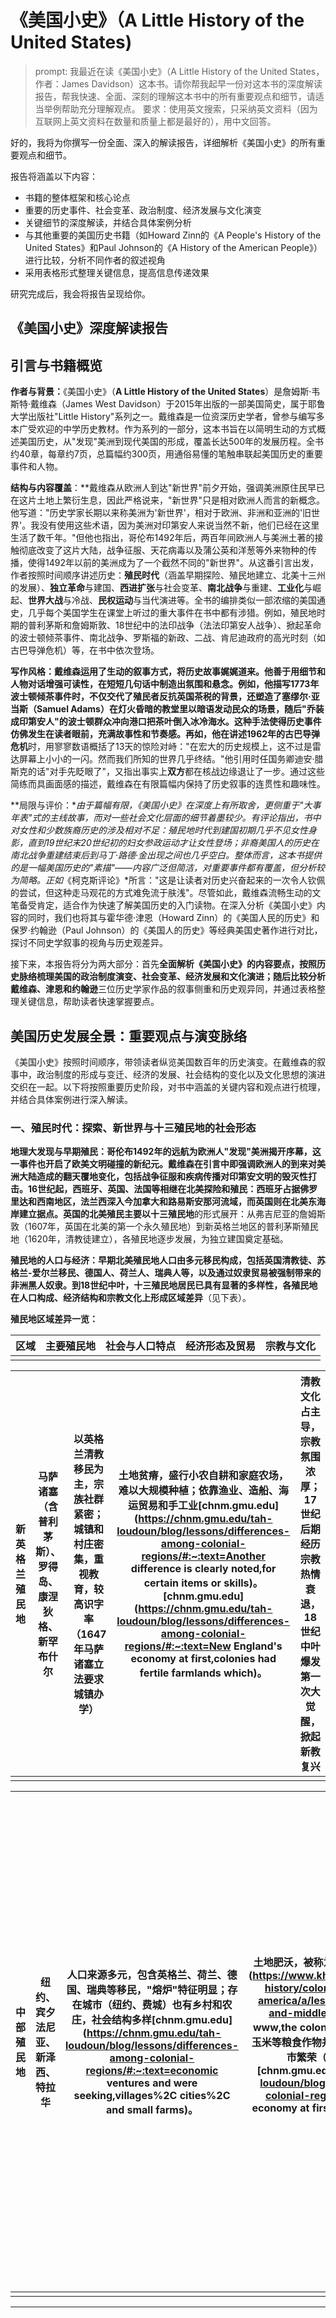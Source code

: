 # 《美国小史》（A Little History of the United States)

> prompt: 我最近在读《美国小史》（A Little History of the United States，作者：James Davidson）这本书。请你帮我起早一份对这本书的深度解读报告，帮我快速、全面、深刻的理解这本书中的所有重要观点和细节，请适当举例帮助充分理解观点。 要求：使用英文搜索，只采纳英文资料（因为互联网上英文资料在数量和质量上都是最好的），用中文回答。

好的，我将为你撰写一份全面、深入的解读报告，详细解析《美国小史》的所有重要观点和细节。

报告将涵盖以下内容：

-   书籍的整体框架和核心论点
-   重要的历史事件、社会变革、政治制度、经济发展与文化演变
-   关键细节的深度解读，并结合具体案例分析
-   与其他重要的美国历史书籍（如Howard Zinn的《A People's History of the United States》和Paul Johnson的《A History of the American People》）进行比较，分析不同作者的叙述视角
-   采用表格形式整理关键信息，提高信息传递效果

研究完成后，我会将报告呈现给你。

## 《美国小史》深度解读报告

## 引言与书籍概览

**作者与背景：**《美国小史》（**A Little History of the United States**）是詹姆斯·韦斯特·戴维森（James West Davidson）于2015年出版的一部美国简史，属于耶鲁大学出版社"Little History"系列之一。戴维森是一位资深历史学者，曾参与编写多本广受欢迎的中学历史教材。作为系列的一部分，这本书旨在以简明生动的方式概述美国历史，从"发现"美洲到现代美国的形成，覆盖长达500年的发展历程。全书约40章，每章约7页，总篇幅约300页，用通俗易懂的笔触串联起美国历史的重要事件和人物。

**结构与内容覆盖**：**戴维森从欧洲人到达"新世界"前夕开始，强调美洲原住民早已在这片土地上繁衍生息，因此严格说来，"新世界"只是相对欧洲人而言的新概念。他写道："历史学家长期以来称美洲为'新世界'，相对于欧洲、非洲和亚洲的'旧世界'。我没有使用这些术语，因为美洲对印第安人来说当然不新，他们已经在这里生活了数千年。"但他也指出，哥伦布1492年后，两百年间欧洲人与美洲土著的接触彻底改变了这片大陆，战争征服、天花病毒以及蒲公英和洋葱等外来物种的传播，使得1492年以前的美洲成为了一个截然不同的"新世界"。从这番引言出发，作者按照时间顺序讲述历史：**殖民时代**（涵盖早期探险、殖民地建立、北美十三州的发展）、**独立革命**与建国、**西进扩张**与社会变革、**南北战争**与重建、**工业化**与崛起、**世界大战**与冷战、**民权运动**与当代演进等。全书的编排类似一部浓缩的美国通史，几乎每个美国学生在课堂上听过的重大事件在书中都有涉猎。例如，殖民地时期的普利茅斯和詹姆斯敦、18世纪中的法印战争（法法印第安人战争）、掀起革命的波士顿倾茶事件、南北战争、罗斯福的新政、二战、肯尼迪政府的高光时刻（如古巴导弹危机）等，在书中依次登场。

**写作风格：**戴维森运用了生动的叙事方式，将历史故事娓娓道来。他善于用细节和人物对话增强可读性，在短短几句话中制造出氛围和悬念。例如，他描写1773年波士顿倾茶事件时，不仅交代了殖民者反抗英国茶税的背景，还塑造了塞缪尔·亚当斯（Samuel Adams）在灯火昏暗的教堂里以暗语发动民众的场景，随后"乔装成印第安人"的波士顿群众冲向港口把茶叶倒入冰冷海水。这种手法使得历史事件仿佛发生在读者眼前，充满故事性和节奏感。再如，他在讲述1962年的**古巴导弹危机**时，用寥寥数语概括了13天的惊险对峙："在宏大的历史规模上，这不过是雷达屏幕上小小的一闪。然而我们所知的世界几乎终结。"他引用时任国务卿迪安·腊斯克的话"对手先眨眼了"，又指出事实上**双方**都在核战边缘退让了一步。通过这些简练而具画面感的描述，戴维森在有限篇幅内保持了历史叙事的连贯性和趣味性。

\*\*局限与评价：\*_由于篇幅有限，《美国小史》在深度上有所取舍，更侧重于"大事年表"式的主线故事，而对一些社会文化层面的细节着墨较少。有评论指出，书中对女性和少数族裔历史的涉及相对不足：殖民地时代到建国初期几乎不见女性身影，直到19世纪末20世纪初的妇女参政运动才让女性登场；非裔美国人的历史在南北战争重建结束后到马丁·路德·金出现之间也几乎空白。整体而言，这本书提供的是一幅美国历史的"素描"——内容广泛但简洁，对重要事件都有覆盖，但分析较为简略。正如_《柯克斯评论》\*所言："这是让读者对历史兴奋起来的一次令人钦佩的尝试，但这种走马观花的方式难免流于肤浅"。尽管如此，戴维森流畅生动的文笔备受肯定，适合作为快速了解美国历史的入门读物。在深入分析《美国小史》内容的同时，我们也将其与霍华德·津恩（Howard Zinn）的《美国人民的历史》和保罗·约翰逊（Paul Johnson）的《美国人的历史》等经典美国史著作进行对比，探讨不同史学叙事的视角与历史观差异。

接下来，本报告将分为两大部分：首先**全面解析《美国小史》**的内容要点，按照历史脉络梳理美国的政治制度演变、社会变革、经济发展和文化演进；随后**比较分析戴维森、津恩和约翰逊**三位历史学家作品的叙事侧重和历史观异同，并通过表格整理关键信息，帮助读者快速掌握要点。

## 美国历史发展全景：重要观点与演变脉络

《美国小史》按照时间顺序，带领读者纵览美国数百年的历史演变。在戴维森的叙事中，政治制度的形成与变迁、经济的发展、社会结构的变化以及文化思想的演进交织在一起。以下将按照重要历史阶段，对书中涵盖的关键内容和观点进行梳理，并结合具体案例进行深入解读。

### 一、殖民时代：探索、新世界与十三殖民地的社会形态

**地理大发现与早期殖民：**哥伦布1492年的远航为欧洲人"发现"美洲揭开序幕，这一事件也开启了欧美文明碰撞的新纪元。戴维森在引言中即强调欧洲人的到来对美洲大陆造成的翻天覆地变化，包括战争征服和疾病传播对印第安文明的毁灭性打击。16世纪起，西班牙、英国、法国等相继在北美探险和殖民：西班牙占据佛罗里达和西南地区，法兰西深入今加拿大和路易斯安那河流域，而英国则在北美东海岸建立据点。英国的北美殖民主要以**十三殖民地**的形式展开：从弗吉尼亚的詹姆斯敦（1607年，英国在北美的第一个永久殖民地）到新英格兰地区的普利茅斯殖民地（1620年，清教徒建立），各殖民地逐步发展，为独立建国奠定基础。

**殖民地的人口与经济：**早期北美殖民地人口由多元移民构成，包括英国清教徒、苏格兰-爱尔兰移民、德国人、荷兰人、瑞典人等，以及通过奴隶贸易被强制带来的非洲黑人奴隶。到18世纪中叶，十三殖民地居民已具有显著的多样性，各殖民地在人口构成、经济结构和宗教文化上形成**区域差异**（见下表）。

**殖民地区域差异一览：**

| 区域 | 主要殖民地 | 社会与人口特点 | 经济形态及贸易 | 宗教与文化 |
| ---- | ---------- | -------------- | -------------- | ---------- |
|      |            |                |                |            |

| 新英格兰殖民地 | 马萨诸塞（含普利茅斯）、罗得岛、康涅狄格、新罕布什尔 | 以英格兰清教移民为主，宗族社群紧密；城镇和村庄密集，重视教育，较高识字率（1647年马萨诸塞立法要求城镇办学） | 土地贫瘠，盛行小农自耕和家庭农场，难以大规模种植；依靠渔业、造船、海运贸易和手工业[chnm.gmu.edu](https://chnm.gmu.edu/tah-loudoun/blog/lessons/differences-among-colonial-regions/#:~:text=Another difference is clearly noted,for certain items or skills)。[chnm.gmu.edu](https://chnm.gmu.edu/tah-loudoun/blog/lessons/differences-among-colonial-regions/#:~:text=New England's economy at first,colonies had fertile farmlands which)。 | 清教文化占主导，宗教氛围浓厚；17世纪后期经历宗教热情衰退，18世纪中叶爆发**第一次大觉醒**，掀起新教复兴 |
| -------------- | ---------------------------------------------------- | ------------------------------------------------------------ | ------------------------------------------------------------ | ------------------------------------------------------------ |
|                |                                                      |                                                              |                                                              |                                                              |

| 中部殖民地 | 纽约、宾夕法尼亚、新泽西、特拉华 | 人口来源多元，包含英格兰、荷兰、德国、瑞典等移民，"熔炉"特征明显；存在城市（纽约、费城）也有乡村和农庄，社会结构多样[chnm.gmu.edu](https://chnm.gmu.edu/tah-loudoun/blog/lessons/differences-among-colonial-regions/#:~:text=economic ventures and were seeking,villages%2C cities%2C and small farms)。 | 土地肥沃，被称为"北美粮仓"[khanacademy.org](https://www.khanacademy.org/humanities/us-history/colonial-america/colonial-north-america/a/lesson-summary-new-england-and-middle-colonies#:~:text=Academy www,the colonies%3A The New)。；盛产小麦、玉米等粮食作物并饲养牲畜，同时商贸活跃，港口城市繁荣（纽约、费城成为贸易中心）[chnm.gmu.edu](https://chnm.gmu.edu/tah-loudoun/blog/lessons/differences-among-colonial-regions/#:~:text=New England's economy at first,colonies had fertile farmlands which)。 | 信仰自由度较高，不同教派并存（如宾州贵格会、纽约的多宗派）；文化包容多元，印刷业和出版兴起（本杰明·富兰克林在费城创办《宾州公报》） |
| ---------- | -------------------------------- | ------------------------------------------------------------ | ------------------------------------------------------------ | ------------------------------------------------------------ |
|            |                                  |                                                              |                                                              |                                                              |

| 南部殖民地 | 弗吉尼亚、马里兰、卡罗莱纳（南北）、乔治亚 | 社会阶层分化明显：大庄园奴隶主、小农和大量黑人奴隶；城镇稀少，人口分散在乡村种植园，教育和基础设施不足[chnm.gmu.edu](https://chnm.gmu.edu/tah-loudoun/blog/lessons/differences-among-colonial-regions/#:~:text=Another difference is clearly noted,for certain items or skills)。[chnm.gmu.edu](https://chnm.gmu.edu/tah-loudoun/blog/lessons/differences-among-colonial-regions/#:~:text=colonies were able to provide,of pride or shared experience%2Fidentity)。 | 农业种植园经济，占有广袤肥沃土地，种植烟草、水稻、靛蓝，18世纪末兴起棉花；依赖黑奴劳动，大农场几近自给自足，余产品出口欧洲[chnm.gmu.edu](https://chnm.gmu.edu/tah-loudoun/blog/lessons/differences-among-colonial-regions/#:~:text=colonies were able to provide,of pride or shared experience%2Fidentity)。 | 英国国教（圣公会）为主，但宗教凝聚力弱；社区以庄园为中心而非教会；文化上受英伦上流影响，注重绅士文化和荣誉，但整体文化教育发展滞后 |
| ---------- | ------------------------------------------ | ------------------------------------------------------------ | ------------------------------------------------------------ | ------------------------------------------------------------ |
|            |                                            |                                                              |                                                              |                                                              |

_表：北美十三殖民地区域差异概览_。新英格兰以宗教移民为主，重社区和教育；中部多元开放，农业和商业并重；南部重财富农业和奴隶制，社会分层显著。

从上表可以看出，不同殖民区域的发展路径各异：新英格兰形成了以**宗教公社**和**海洋贸易**为特色的社会；中部殖民地体现出**多元文化**与商农业并举的繁荣；南部则是**种植园奴隶制**主导的经济，并造就了截然不同的社会等级结构。这些区域差异对日后美国的政治走向和社会冲突埋下伏笔——特别是南北之间围绕奴隶制和经济模式的分歧，最终将演变为内战的导火索之一。

**殖民地的政治与自治传统：**虽然十三殖民地名义上受英国统治，但由于地理距离遥远和通讯落后，殖民地逐渐发展出一定程度的自治传统。例如，新英格兰早期实行公社式的市政会议（Town Meeting），弗吉尼亚则成立了**议会式**的弗吉尼亚众议院（1619年），殖民者在地方事务上拥有发言权。18世纪中期，各殖民地都已设立民选立法机构并习惯于自我管理税收、民兵和地方法律。这种自治经验培养了殖民者的政治参与意识和对权利的诉求。此外，殖民地居民共享着**英国法律和政治传统**：使用英语、阅读共同的英国文学、奉行英国普通法，认同公民享有生命、自由、财产等天赋人权（洛克思想）。随着时间推移，殖民地之间的隔阂也在减少——道路开通、邮政系统建立（本杰明·富兰克林曾任北美邮政局长）、殖民地报刊在各地传播，这些都促进了北美殖民地逐渐形成**共同体意识**。1754年，七个殖民地曾在阿尔巴尼代表大会上讨论殖民地联盟方案（富兰克林提出"合则存，分则亡"漫画

），虽未获英政府批准，但表明了北美地方自主的倾向。

**宗教与文化演变：**殖民地时期的文化以欧洲传统为基础，又逐步孕育出美洲特色。17世纪的新英格兰清教伦理塑造了刻苦勤勉、注重教育的文化氛围，被视为"山巅之城"的道德使命感鼓舞着移民社会。然而，到了18世纪前期，宗教热情有所衰退，理性主义的**启蒙思想**传播开来

。对此反弹的是1730-1740年代席卷北美的**第一次大觉醒**（The First Great Awakening）。这一宗教复兴运动由乔纳森·爱德华兹、乔治·怀特菲尔德等新教传道人引领，他们在北美各地巡回布道，呼唤人们皈依和重生，唤起了大众宗教热情。成千上万的殖民地民众集会聆听布道，许多人深受触动而归信。大觉醒的影响深远：一方面，它打破了殖民地中**正统教会**对宗教生活的垄断地位，新教各派如浸信会、循道宗等蓬勃发展，推动了宗教多元和更广泛的宗教参与；另一方面，它强调个人与上帝直接沟通、人人平等地寻求救赎的观念，某种程度上**民主化**了殖民地社会的宗教生活。这种宗教上的个人主义和平等意识，也为后来殖民者质疑世俗权威（包括英国王权）提供了思想土壤。许多历史学家认为，大觉醒在文化上促进了北美殖民地的认同感，为独立革命时期争取政治权利的思潮做了一定铺垫。

总的来说，殖民时代为美国奠定了**多元移民社会**和**地方自治传统**的基础。戴维森在《美国小史》中，通过讲述清教徒登陆、威廉·宾恩创建宾夕法尼亚的故事，以及奴隶贩运和印第安人冲突等案例，让读者了解这段时期社会结构的形成和矛盾的累积。在作者笔下，我们看到一方面北美殖民地在地理上、文化上日益趋同，孕育自由与自治；另一方面，不同人群和区域的差异也在扩大（如奴隶制的南方与自由劳工的北方），暗流涌动。正是在这样的背景下，十三殖民地在18世纪下半叶面对宗主国英国的新政策时，逐渐走向联合抗争。

### 二、独立革命与建国：从殖民反抗到立宪体制的确立

**英殖民统治的危机：**七年战争（北美部分称法印战争，1754-1763年）后，英国为了弥补战争债务并加强对殖民地的掌控，推行了一系列新政策，如《印花税法》（1765年）和《茶税法》（1773年）等，向殖民地直接征税，引发殖民者强烈不满。殖民地认为自身没有议会代表，"无代表不纳税"的口号不胫而走。这场英殖民政府与北美殖民地居民之间的矛盾，逐步演变为抵制与镇压的恶性循环。《美国小史》中生动再现了波士顿民众抗税的故事：1773年，当英国东印度公司的运茶船抵达波士顿港，激进的爱国者组织"自由之子"早已策划行动。塞缪尔·亚当斯在波士顿老南教堂点燃众人情绪，话音刚落，一群波士顿人伪装成莫霍克族印第安人冲向港口，将大批茶叶倾倒海中（即**波士顿倾茶事件**）。戴维森通过这个标志性事件揭示了殖民者反抗的决心，也指出这一事件背后的深层忧虑：殖民者担心一旦接受小小的茶税，日后将无法阻挡英国议会课征更繁重的赋税。波士顿倾茶激怒英国议会，随之而来的**强制法案**（1774年，关闭港口等惩罚措施）进一步加深了对立。

**独立战争与建国：**1775年，列克星敦和康科德的枪声打响北美独立战争的序幕。戴维森概述了大陆军在乔治·华盛顿领导下经历的艰难征程，以及法国援助下约克镇胜利的关键转折。1776年7月4日，《独立宣言》发表，托马斯·杰斐逊起草的这份文献阐明了天赋人权和平等理念，宣布殖民地成为独立的合众国。在描述建国历程时，《美国小史》强调了几项**奠基性的制度与妥协**：

-   **邦联条款和宪法制定：**独立后最初的**《邦联条例》**（Articles of Confederation, 1781年生效）由于中央政府软弱无权，难以应对战争债务、贸易冲突和内部叛乱（如1786年的谢司起义）。因此，各州代表于1787年召开制宪会议，制定了新的**联邦宪法**。戴维森会提到制宪会议上联邦党人与反联邦党人的辩论，以及妥协产物：两院制（参议院各州平等、众议院按人口）、三权分立、联邦与州权力划分等。尤其重要的是，南北就**奴隶人口计入代表名额**达成"三五妥协"（每5名奴隶算作3人用于人口计数）和关于奴隶贸易20年后再议等，这些都为新国家埋下隐患。**1789年宪法**正式生效，华盛顿当选首任总统，新生美国确立了共和立宪体制和代议民主机制。
    
-   **权利法案：**为缓和各方对中央权力的疑虑，宪法于1791年增补**前十条修正案**即《权利法案》，保障言论、宗教、陪审团审判等基本自由权利。这体现了革命理念在法律上的落实，也成为美国政治文化的重要基石。
    

**早期共和国的发展：**戴维森的叙事继续跟踪华盛顿、亚当斯、杰斐逊、麦迪逊等**开国元勋**执政时期的要点。例如：

-   **党派的兴起：**尽管华盛顿告诫要避免党争，但在财政部长亚历山大·汉密尔顿和国务卿托马斯·杰斐逊的政策分歧下，美国很快形成了联邦党（倾向强中央、商业精英利益）和民主共和党（主张分权、农民利益）两大派别。这是美国**两党制**的起源，也反映出不同地区经济基础（商贸新英格兰 vs. 农业南方）导致的政治立场分野。
    
-   **领土扩张与印第安政策：**1803年**路易斯安那购地**将国土扩展至密西西比河以西广阔区域，杰斐逊派遣刘易斯和克拉克远征队考察西北。同时，联邦政府对原住民逐步采取强硬的迁移政策，在19世纪多个条约和战争中迫使印第安部族让出土地。戴维森或许会提到诸如切罗基人的悲惨"血泪之路"（1830年代印第安迁移）等事件，以说明美国扩张伴随着对土著的深重影响。
    
-   \*\*1812年战争：\*\*再次与英国交战虽无明显胜负，却激发了美国民族主义，塑造了如白宫、星条旗、安德鲁·杰克逊将军等民族记忆。战后进入"善感的年代"，党争一时淡化，但很快新的矛盾出现。
    

\*\*社会与思想的变革：\*\*19世纪前半叶，美国社会经历了一系列动态变化，这在《美国小史》中也有所反映：

-   \*\*市场革命：\*\*交通基础设施（运河、公路、铁路）的改善和工业的起步，促成"市场革命"。北方新兴工厂（如纺织业）和商业城市兴起，西部农业加强与市场联结，经济模式正由自给自足转向商品化生产。这预示着美国从独立时的农业共和国向工业化国家迈进。
    
-   \*\*民主化进程：**随着西部平民的政治力量上升，选举权扩大到几乎所有白人男性（财产资格逐渐取消），安德鲁·杰克逊的1828年当选象征着**"平民政治"\*\*时代来临。戴维森可能会讲述杰克逊如何代表拓 frontier 平民利益，与精英对抗（如废除第二银行），开启美国政治中的大众民主浪潮。但也会指出此时民主的局限——女性、非白人仍被排除在参政权之外。
    
-   **改革运动：**19世纪上半叶出现了各种**社会改革**浪潮，如废奴主义（反对奴隶制的运动兴起，1830年代威廉·劳埃德·加里森等出版《解放者》，呼吁立即废奴）、妇女权利（1848年塞尼卡瀑布大会发表《妇女权利宣言》，拉开女性争取平等权利的序幕）、禁酒运动、教育改革（霍勒斯·曼推动普及公立教育）以及第二次大觉醒（1800-1840s新一轮宗教复兴，促进了诸多社会改革观念）。这些运动体现出美国社会内部要求完善民主和道德提升的努力，也与当时的新教复兴和启蒙理想相结合。
    

以上这些都为下一个阶段——北部自由劳工与南部蓄奴种植园之间的**尖锐对立**埋下伏笔。戴维森在讲述独立至内战前的时期（亦称"建国后的**建国时代**"和"**繁荣与危机并存的前南北战争时代**"）时，既描绘了美国在制度和版图上的巨大拓展，也提示读者：宪法所未能最终解决的奴隶制问题，随着领土扩张正变得越来越无法回避。

### 三、内部分歧加剧与南北战争：联邦的断裂与重生

\*\*扩张与奴隶制矛盾：\*\*19世纪中叶，随着美国领土扩展到太平洋沿岸（例如1845年兼并德克萨斯、1848年美墨战争获取西南大片土地、1846年获得俄勒冈），新的州该以自由州还是蓄奴州身份加入联邦，成为举国关注的争议焦点。国会多次试图通过妥协维系北南平衡，如1820年密苏里妥协（确定36°30′以北禁止奴隶制）和1850年妥协（加利福尼亚自由州入联、严格的逃奴法等配套），但收效有限。堪萨斯-内布拉斯加法案（1854年）引入的"居民主权"原则导致流血冲突（"流血的堪萨斯"），最高法院在"斯科特诉桑福德案"（1857年）裁定非裔无公民权并认为国会无权禁奴，更令北方舆论愤慨。**废奴运动**在北方从少数激进派的呼声，逐渐成为道义和政治议题。哈里特·比彻·斯托的小说《汤姆叔叔的小屋》（1852年）影响广泛，让许多北方人第一次直观感受到奴隶制的残酷。

\*\*南北战争的爆发：\*\*最终，1860年林肯当选总统成为导火索。林肯所属的新兴共和党反对奴隶制向西部扩张，这让南部各州感到自身生存方式受威胁——南方领袖认为在联邦政治中已丧失话语权，于是在1860-61年间，11个蓄奴州宣布脱离合众国，成立"美利坚邦联"。1861年4月，南部邦联军队进攻萨姆特堡，南北战争正式打响。在《美国小史》中，戴维森会带领读者走过这场美国史上最血腥的冲突，可能重点提及：

-   \*\*战争概况：\*\*早期南方在军事将领才能和防御战略上占优（如李将军在弗吉尼亚战场的胜利），北方则凭借工业和人口优势渐占上风。转折点包括1863年的葛底斯堡战役（北方取得决定性胜利）和西部的维克斯堡战役（北方控制密西西比河）。1865年4月李将军向格兰特将军投降，战争结束。战火导致逾60万军人丧生，南方经济社会遭受重创。
    
-   **解放黑奴：**战争进程中，林肯于1863年元旦颁布《解放奴隶宣言》，宣布叛乱州的奴隶获得自由。这一举措使战争目标从单纯维护联邦，转变为道义上的反奴斗争，也防止了英国等列强支持南方邦联。1865年通过的**第十三修正案**彻底在法律上废除了美国的奴隶制度。
    
-   **内战的深层原因：**戴维森大概会指出，**奴隶制**问题是南北战争不可回避的核心因素。不仅是道德上的对立，更涉及**经济利益**和**政治权力**的争夺。正如PBS历史节目所总结的："战争的中心问题实际上是奴隶制的经济利益及对这一体系的政治控制"
    
    。南方要求**州权**以维护和扩张奴隶制，北方尤其是共和党坚持联邦原则反对奴隶制进入新领土。林肯的当选表明南方在联邦层面失去影响力，因而选择了分裂。可以说，南北战争是联邦为捍卫自身统一和根本价值（自由平等理念）而经历的一场涅槃，也是工业资本主义北方对农业奴隶制南方的制度性胜利。

**重建时代：**战争结束后，美国迎来了艰难的**重建**（Reconstruction）时期（1865-1877年）。《美国小史》对此阶段的叙述可能较简略，但需要理解其要点：

-   **政治重建：**林肯遇刺后继任的安德鲁·约翰逊总统对南方采取宽松政策，引发共和党激进派不满。国会接管重建，派联邦军队进驻南方，监督解放奴隶的权利保障和南方各州的新政府组建。1865-1870年先后通过**第十三、十四、十五修正案**，从宪法上废奴并赋予非裔公民权和男性选举权。但在实践中，重建也伴随着南方白人的抵制和暴力反弹，如三K党（KKK）的恐怖活动。
    
-   **社会变革：**数百万解放的黑人获得法律自由，但经济上普遍陷入**佃农制**(sharecropping)的桎梏，与过去奴役相去不远。尽管短暂出现了非裔参政（有黑人当选州议员、联邦议员）和公共教育兴起等进步，但南方白人很快通过种种手段（如**黑法典**Black Codes限制黑人权利）来恢复对黑人劳动和人身的控制。
    
-   **重建的终结：**1877年，"**妥协**"导致联邦军撤出南方，重建宣告结束。南方很快进入**"吉姆·克劳"时代**（Jim Crow Era），各州立法实施种族隔离和剥夺黑人选举权。从19世纪末到20世纪中期，南部实行**种族隔离法**，在公共设施、教育、选举等方面对非裔美国人系统性歧视。1896年联邦最高法院在**普莱西诉弗格森案**判决中竟裁定"种族隔离但平等"合法，为种族隔离制度背书。这表明，内战虽废除了奴隶制，但美国要真正实现种族平等，还有漫长斗争在后。
    

戴维森笔下的南北战争与重建，既是对国家统一和民主原则的一次严峻考验，也是社会结构巨变的转折点。战争的胜利使美国保全了联邦，并为工业经济的腾飞扫清道路；但战后重建的半途而废又为种族问题留下深深的伤痕。**林肯**在葛底斯堡演说中曾展望"民有、民治、民享的政府永世长存"，这一理想在此后的美国历程中不断遭遇挑战，并促发新的变革浪潮。

### 四、工业化时代与崛起：经济腾飞、移民潮与社会问题

**工业革命与经济腾飞：**南北战争结束后，美国进入**"镀金时代"**（Gilded Age，大约1870s-1890s）。这一时期，美国从一个农业国迅速转变为世界工业强国。大量技术创新和企业扩张涌现：铁路网横贯大陆（1869年第一条跨洲铁路竣工），钢铁、石油、电力等产业兴起（如卡内基的钢铁帝国、洛克菲勒的标准石油公司）。在1876-1900年间，美国工业产值以惊人速度增长，到19世纪末已超过英国，成为全球领先的工业制造国。**布里塔尼卡百科**指出，美国在19世纪末**钢铁**和**铁制品**的产量已居世界首位，贡献了全球超过四分之一的生铁供给。工业化带来经济繁荣，也造就了一批空前富有的资本家（马克·吐温称之为"镀金时代"的**强盗大亨**，如范德比尔特、摩根等）。

\*\*铁路和西部开发：\*\*政府通过大量赠地补贴铁路建设，铁路成为国家经济动脉，将东部工业城市与西部资源产地连接。西进运动在战后达到高潮，大批定居者迁往西部草原从事农牧业，淘金潮和牛仔文化兴盛，同时美国最终以武力征服了西部最后的印第安部族（如1876年小大角战役、1890年伤膝溪屠杀），在1890年美国人口普查正式宣告"边疆消失"。戴维森可能会提到贯穿19世纪的"**天定命运**"观念——很多美国人相信扩张是上天赋予的使命，这既为领土扩张提供了意识形态正当性，也在史书上留下荣耀与悲剧交织的篇章。

**移民潮与城市化：**工业化需要大量劳动力，19世纪后期迎来了美国历史上的**移民高峰**。来自欧洲南部、东部的新移民（意大利人、犹太人、波兰人等）蜂拥而至，还有不少华人劳工来到西部修筑铁路。1870-1900年间，美国人口从3800万增至7600万，其中很大一部分是新移民。新移民多聚居于城市工业区和居住区，使城市人口剧增。到1900年，芝加哥、纽约等大城市的居民中，近半数为外国出生或子女。城市化也带来**社会问题**：贫民窟、劳资冲突、环境恶化、公共卫生和基础设施压力等。这一时期也滋生了**排外情绪**，如1882年的《排华法案》禁止华工移民，就是种族主义产物。

\*\*劳工运动与社会矛盾：\*\*镀金时代极度的财富不平等和工人困境引发了日益高涨的劳工运动和改革呼声。工厂工人长时间低工资劳动，工作环境危险；童工普遍，工伤事故频发。为改善处境，工人组织了工会，如1869年成立的劳工骑士团、1886年的美国产业工会联合会（AFL）。**罢工运动**此起彼伏：1877年全国铁路大罢工、1886年芝加哥干草市场骚乱、1894年普尔曼罢工等等。这些事件往往遭遇企业主和政府的武力镇压，显示了资本与劳工间尖锐冲突。戴维森的简史可能会简要提及其中具有代表性的事件，以说明工业化不仅带来繁荣，也带来了严重的社会问题亟待解决。

**镀金时代的政治与改革萌芽：**镀金时代的联邦政治一度因腐败和裙带风盛行而声名不佳（如"信用 mobilier"丑闻等）。然而，到了19世纪末，针对大型垄断和不公的**改革思潮**开始出现。1880-90年代，农民为对抗铁路和粮食买办压榨而组织**人民党**（Populist Party），要求银本位和对大企业的管制。联邦政府也开始迈出监管经济的步伐：1887年通过《州际商业法》监管铁路；1890年通过**谢尔曼反托拉斯法**，试图防止垄断。但在19世纪末，这些法律执行力度有限。**进步主义时代**（Progressive Era）在20世纪初到来前，改革的力量已经在积聚。

### 五、进步时代与世界大战：改革、动荡与美国崛起

\*\*进步主义改革：\*\*约1890-1920年被称为"**进步主义时代**"，这一时期社会各界推动多项改革以解决镀金时代遗留的问题。《美国小史》大概会介绍几位进步时代的重要人物和举措：

-   **托拉斯和垄断的遏制：**西奥多·罗斯福（总统1901-1909年）以"托拉斯克星"自居，运用反托拉斯法拆分北方证券铁路托拉斯等大企业，打击垄断以维护竞争。【注：罗斯福政府通过反垄断诉讼拆分了标准石油等。】后来的威廉·塔夫脱和伍德罗·威尔逊政府也延续了这一反托拉斯趋势。1914年又设立**联邦贸易委员会**，加强对不公平商业行为的监管。
    
-   **社会立法：**进步主义者推动**劳工权益**和**社会正义**立法。例如限制童工、强制教育、改善工厂安全（纽约三角工厂大火后促成工厂安全法规）、建立**食品药品监管**（1906年《纯净食品和药物法案》）。同时，城市改革家打击地方政治机器腐败，倡导市政公用事业公有化等。
    
-   \*\*宪法修正：\*\*这一时期通过的几项重要修正案体现改革成果：第16条修正案（1913年，联邦所得税，为社会财政改革铺路）、第17条（1913年，直接选举联邦参议员，加强民主）、第18条（1919年，禁酒令，回应禁酒运动道德诉求）、第19条（1920年，妇女投票权，标志女性参政权的胜利）。戴维森书中可能会特别强调第19条修正案，通过这场长达数十年的妇女参政运动，让美国女性获得了选举权，这是社会平等进程的重要里程碑。
    

**美西战争与国际地位转变：**1898年，美国与西班牙爆发战争，夺取了菲律宾、关岛和波多黎各，并使古巴脱离西班牙控制。这场短暂的**美西战争**标志着美国首次成为海外殖民帝国，也昭示其崛起为世界强国。戴维森或将提及"向外转折"的背景，如弗雷德里克·特纳在1893年宣称美国"边疆的消失"后，需要向海外寻求新的扩张空间，海权论鼓吹美国扩充海军等等。美西战争后的门罗主义扩展（"罗斯福推论"）、在拉美的干预（巴拿马运河的修建、拉美"后院"政策）和在东亚的门户开放政策，都预示着20世纪的美国不再孤立于西半球，而是在全球发挥更积极（有时强硬）的影响。

\*\*第一次世界大战：\*\*1914年爆发的第一次世界大战初期，美国保持中立。到1917年，由于德国无限制潜艇战和齐默曼电报事件等，美国舆论转向参战。当年4月威尔逊总统领导美国投入协约国一方作战。美国远征军在战争后期（1918年）发挥了关键作用，加速同盟国的崩溃。1918年大战结束后，威尔逊在巴黎和会上主张"十四点原则"和建立国际联盟，展现出理想主义的外交观。但美国国会拒绝加入国际联盟，使美国在战后又退回一定程度的孤立状态。**一战对美国的影响**包括：军工生产刺激了经济，奠定了美国金融中心地位（美国从债务国变成债权国），同时战争促进了女性（护士、工厂工人）和非裔（"大迁徙"——南部黑人涌向北方工业城市）的社会地位转变。戴维森可能会提到，虽然美国在凡尔赛和会上未能全盘实现威尔逊的理想，但一战确立了美国在国际体系中的重大地位，成为"世界银行家"和工业强国。

\*\*战间期的繁荣与危机：\*\*1920年代，美国迎来短暂繁荣和社会文化的剧烈变化：

-   **经济繁荣与泡沫：**一战后的共和党执政（哈定、柯立芝）推行亲商业政策，减税降 regulation，鼓励商业扩张。新技术（汽车、广播、家电）的推广和消费信贷的兴起，推动"咆哮的二十年代"经济飞速增长。股票市场更在投机风潮下屡创新高。然而经济结构中隐藏隐患：农业萧条、贫富差距扩大、投机泡沫膨胀。1929年股市崩盘，随之而来的银行倒闭和工业产出急剧下滑，标志着**大萧条**的开始。
    
-   **社会与文化动荡：**"摩登时代"的到来冲击传统价值：城市年轻人享受爵士乐和新兴娱乐，女性"弗拉apper"时尚和独立生活方式崭露头角。纽约的**哈莱姆文艺复兴**见证非裔美国人在文学、音乐（爵士）等领域的创造力迸发，对美国文化产生深远影响。但同时乡村和保守势力对城市世俗化感到不安，表现为1920-1933年的**禁酒令**（试图透过法律强制道德）以及3K党在20年代的复燃（排外和种族主义高涨）。移民法也在1924年收紧（设定配额偏向北欧移民），反映出本土主义抬头。
    

戴维森在这一部分可能通过一些生动故事反映时代特点，例如**查尔斯顿舞和爵士音乐**如何风靡年轻一代、**斯科普斯"猴子审判"**（1925年关于进化论教学的诉讼）折射现代科学与宗教保守的冲突、**萨科与万泽蒂案件**体现移民在红色恐慌中的遭遇等等。这些案例凸显了一个快速变化的美国：技术进步与观念冲撞并存。

**大萧条与新政：**1929年的股灾触发了**世界性经济危机**。到1933年，美国失业率接近25%，银行体系崩溃，大量民众陷入赤贫。面对前所未有的危机，富兰克林·D·罗斯福于1933年就任总统，推出一系列"**新政**"举措：

-   **经济干预和复苏：**罗斯福政府实行凯恩斯式的积极干预经济，如银行假日稳定金融体系、通过《玻璃-斯蒂格尔法》强化银行监管、成立联邦存款保险公司（FDIC）。为救济失业，设立了**就业项目**（如土木工程署CWA、工务局PWA、田纳西河流域管理局TVA），大量基础设施建设既提供了就业也改善了国家资产。农业方面通过农业调节法（AAA）限制产量提高农产品价格。工业方面由全国工业复兴法（NIRA）试图通过行业协作稳定物价和工资。
    
-   **社会保障和劳工权利：**新政第二阶段（"第二次新政"，1935年起）更加注重长期改革。1935年通过**社会保障法**，建立养老金、失业保险等社会安全网，是美国历史上第一次联邦层面社会福利制度。**华格纳法**（1935）确认工人集体谈判权，刺激产业工会运动壮大。可以说，新政初步建立了美国的**福利国家**框架，赋予联邦政府更大责任来保障公民福祉和调节经济。
    

戴维森在书中或许没有篇幅详述每项新政，但会强调罗斯福新政对美国政治经济结构的重大转型：它不仅帮助美国走出大萧条，也**永久改变了政府与市场、政府与公民的关系**，联邦政府职能从"守夜人"扩展到经济和社会领域。这在同时代保守派看来是"社会工程"式的过度干预（如保罗·约翰逊就批评新政为"多管闲事的激进举措"），但在许多历史学家眼中，新政拯救了美国民主资本主义，使国家没有陷入极端主义，是美国制度自我调适的成功范例。

\*\*第二次世界大战：\*\*1939年二战爆发，起初美国仍坚持中立，但在罗斯福领导下给予盟国大量援助（租借法案等）。1941年12月日本偷袭珍珠港，促使美国正式参战，与轴心国展开全球战争。戴维森将带领读者经历几大关键阶段：

-   **战争中的美国社会：**全国总动员使失业一扫而空，工厂开足马力生产军需物资，经济彻底走出萧条。**女性**大批进入工厂（"铆钉工罗茜"成为象征）填补男性空缺；**非裔**通过参加军队和战争工业，地位有所提升，但军中种族隔离仍存，战时也爆发过一些种族骚乱。政府在战时强化对经济的管控（如价格管制、配给制）并进行强有力的宣传鼓动。然而，也发生了比如**日裔美国人集中营**（120,000日裔被强制迁入营地）的悲剧，反映出战争恐慌下公民自由的牺牲。
    
-   \*\*对德对日战场：\*\*欧洲战场上，美军于1944年诺曼底登陆开辟第二战线，1945年推进到德国本土，与苏军一起迫使纳粹投降。太平洋战场，美军经历中途岛等海战扭转劣势，一步步逼近日本本土。1945年8月，美国在广岛长崎投下两枚原子弹，导致日本投降。二战胜利使美国和苏联成为两大超级强国，美国本土未遭战火破坏，经济一枝独秀，掌握核武器，迎来了空前强盛的"**美国世纪**"。
    

戴维森笔下的二战高光时刻可能包括：珍珠港事变激发的爱国热情、盟军在诺曼底浴血奋战的壮阔场景、**曼哈顿计划**研制原子弹的机密故事等。这些事件不仅描述了战争的进程，也塑造了战后世界格局。

### 六、冷战时代：超级大国对峙与社会变革并进

**冷战的开始：**二战结束后，美国与昔日盟友苏联之间由于意识形态和地缘利益冲突而迅速陷入对峙，开启了长达数十年的**冷战**时期。《美国小史》将概括这一宏大背景下美国政治外交和国内社会的演变。

-   **遏制战略与冲突：**杜鲁门总统奉行"遏制"战略，试图阻止共产主义扩张。1947年的杜鲁门主义宣示美国支援"被共产主义武装侵略"国家，标志着干预全球的承诺。随之而来的马歇尔计划帮助欧洲复兴，1949年美国牵头组建北约。同年苏联爆炸原子弹、中国共产党建立政权，使美国感到威胁升级。1950年-1953年的**朝鲜战争**是冷战首次热战冲突，美国领导的联合国军在朝鲜半岛与中朝军队激战，最终恢复停战线，体现遏制政策的代价和决心。冷战期间，美国还卷入了**越南战争**（后文详述），并在全球与苏联进行代理人战争或干预（如拉美、中东的政变与战争）。
    
-   **核武竞赛与外交危机：**冷战有几个高风险时刻，其中**古巴导弹危机**（1962年）是最著名的。戴维森在书中特别生动地描述了这场对峙如何让世界处于核战边缘，并讲述肯尼迪与赫鲁晓夫最终都选择退让一步避免灾难。这种以"互相确保毁灭"为背景的核平衡，主导了50-60年代美苏关系。1970年代尼克松政府则抓住中苏裂痕实行缓和政策，与苏联签署限制核武的协定（SALT I），并访华开启中美关系正常化。
    

**战后经济繁荣与社会变迁：**1950-60年代，美国国内经历了一段**繁荣与变革并存**的时期：

-   **战后繁荣与中产阶级：**二战后美国经济快速增长，出现庞大的中产阶级。老兵回国和家庭重建带来"婴儿潮"，联邦政府政策（如G.I.法案提供退伍军人教育贷款、住房贷款）帮助大量家庭购房、上大学。高速公路系统建设、郊区化扩张，使典型的**郊区中产生活**（郊区住宅、汽车、电视电器环绕的舒适生活）成为50年代美国梦的象征。消费社会形成，电视广告、百货公司蓬勃发展。这个时期美国家庭收入和生活水平大幅提升，被称为"**黄金年代**"。
    
-   **冷战冲击下的政治氛围：**繁荣背后，也有焦虑。冷战对抗催生了**麦卡锡主义**：以反共名义，美国国内爆发对共产主义嫌疑分子的调查和迫害（1947-1954年达到高潮），许多知识分子、演艺界人士受到牵连。戴维森可能提到参议员麦卡锡如何制造"红色恐慌"，以及最终被社会舆论唾弃的故事，以反映民主在恐惧面前受到的挑战和自我纠偏。
    
-   **民权运动崛起：**在南北战争结束一个世纪后，非裔美国人的平等权利斗争终于迎来高潮。从1940年代末开始，二战中服役的黑人和北方支持者对南部种族隔离提出挑战。1954年，最高法院**布朗诉教育委员会案**推翻了"隔离但平等"，裁定公立学校种族隔离违宪。然而南方阻力巨大，1957年小石城事件需要联邦军护送黑人学生入学。转折点在于**非暴力抗议运动**兴起：1955年罗莎·帕克斯在阿拉巴马拒绝让座引发蒙哥马利公交抵制，马丁·路德·金崛起为领袖。接下来，1960年格林斯伯勒午餐柜台静坐、1961年自由乘车运动、1963年华盛顿大游行等，使民权诉求成为全国焦点。
    
-   **立法胜利：**约翰逊总统在肯尼迪遇刺后继任，大力推动民权立法。国会通过了划时代的**《1964年民权法案》**，禁止在公共场所和就业中的种族、宗教、民族歧视；接着通过\*\*《1965年投票权法》**，废除了选民读写测试等阻碍，保障南方黑人投票权**
    
    **。随后1968年又通过《公平住房法》，禁止住房销售和出租中的歧视。这些法律在名义上终结了**吉姆·克劳法\*\*时代，平息了自重建失败以来制度化的种族不平等。
-   **民权运动的高潮与余波：**1965年后，民权运动内部出现新的趋势，一些年轻激进派如"黑豹党"主张更强硬的"黑人权力"（Black Power）。1968年马丁·路德·金遇刺引发全国骚乱，在悲剧中民权时代告一段落。虽然法制上取得重大成果，但事实上非裔在经济社会领域的平等还有很长的路要走。这场运动也启发了**其它群体的权利斗争**：1960-70年代，妇女解放运动、拉美裔权利运动、美洲原住民运动、同性恋权利运动相继兴起，要求公平和尊重。
    

**越南战争与社会动荡：**冷战的另一大考验是**越战**。美国于1964年通过东京湾决议介入南越，与北越和越共作战。战争旷日持久、伤亡惨重且没有胜利希望，国内反战情绪日益高涨。1960年代后期，**反越战运动**成为青年和知识界的主题，大规模示威此起彼伏。嬉皮士为代表的**反文化运动**崛起，提倡和平、爱与反权威，摇滚乐和嬉皮风潮改变了年轻一代的文化面貌。1968年堪称动荡的顶点：春节攻势让越战乐观论破灭、美国社会发生骚乱、民权领袖和总统候选人相继被刺杀，同年尼克松当选总统，承诺"体面结束"越战。1973年美军最终撤出越南，1975年西贡陷落，这场战争以美国的失败告终，对美国人自信心造成重大打击。戴维森的书可能以**一两段**文字概括越战的迷茫和创伤，以及它如何撕裂了美国社会，让60年代的乐观转为70年代的怀疑。

**70年代的危机与调整：**1970年代对美国来说是艰难的转型期。尼克松政府在外交上取得中美和解、从越战抽身等成果，但却因**水门事件**（1972-1974）爆发丑闻，总统被迫辞职，重挫公众对政府的信任。经济上，1973年石油危机导致能源短缺，通货膨胀和经济停滞并存（"滞胀"）打破了二战后繁荣。福特和卡特两任总统任内都面临经济困局和国际信心下降的问题。1979年的伊朗人质危机更凸显美国外交威望受挑战。虽然戴维森在简史中可能不会细致展开这些事件，但应会提到70年代美国的困顿心态，以及社会思潮从激进回摆：保守主义开始聚拢能量（如宗教右派崛起、要求恢复传统价值），为80年代的政治转向做准备。

### 七、当代（1980年代以来）：保守复兴、冷战落幕与多极挑战

\*\*里根时代的保守主义复兴：\*\*1980年，罗纳德·里根以保守主义纲领当选总统，标志美国政治光谱向右转。里根政府（1981-1989）的主要特征包括：

-   **经济政策：**推行"供给侧经济学"，通过**大规模减税**（特别是对富人和企业）和放松监管，期望刺激投资和经济增长。这一策略被称为"里根经济学"或"涓滴经济学"。里根也增加国防开支，大力发展军事，结果联邦财政出现高赤字。经济上，1980年代中期美国通胀得到控制，经济恢复增长，但财富分配两极化加剧，传统制造业工人有的失业（受自动化和对外竞争影响）。
    
-   **冷战终局：**里根最初对苏联采取强硬立场（称之为"邪恶帝国"），推动星球大战计划（导弹防御）。但在戈尔巴乔夫上台后，美苏关系缓和，双方签署中程导弹条约（1987年）。1989-1991年东欧剧变和苏联解体，冷战结束。美国成为唯一超级大国。戴维森会强调**冷战以美国胜利告终**，并可能指出美国长期奉行的遏制政策以及经济实力最终压倒了苏联。
    
-   \*\*社会与文化：\*\*80年代的美国社会在保守浪潮下强调传统家庭价值，抵制吸毒犯罪（"对毒品宣战"）。同时，新技术蓬勃（个人电脑兴起）、大众文化全球传播（好莱坞电影、流行音乐走向世界）。艾滋病危机在80年代爆发，对公共健康和社会观念带来冲击，也引发对同性群体的关注和歧视的讨论。戴维森可能不会详细讲这些，但提及美国在80年代的国内氛围：爱国心回升（1984年奥运会上表现、1986年庆祝自由女神像百年等），以及城市犯罪和贫困问题仍存在。
    

\*\*后冷战时代的机遇与挑战：\*\*冷战结束后，美国在90年代经历了一段相对和平繁荣，但也面临新挑战：

-   \*\*海湾战争与单极时刻：\*\*1990-91年海湾战争，美国领导多国部队击退伊拉克入侵科威特，展现出冷战后美军的主导地位和全球警察角色。这是戴维森可能提到的战例，说明美国已无对手，可以牵头解决国际危机。
    
-   **克林顿年代经济与科技繁荣：**比尔·克林顿总统（1993-2001）执政时期，冷战红利和信息技术革命带动美国经济在90年代长达几年的高增长和低失业。互联网从科研网络变为大众平台，.com浪潮改变商业模式。1990年代末美国甚至出现财政盈余。在国际上，克林顿政府倡导**全球化**（推动自由贸易协议NAFTA、支持中国进入WTO），同时在人权和维和上干预（如科索沃冲突）。然而，国内政治两极化开始显现：克林顿在第二任期遭遇"拉链门"丑闻并被众议院弹劾（虽参院未定罪），共和党与民主党在意识形态和道德议题上的对立加深。
    
-   \*\*社会文化发展：\*\*90年代美国社会多元文化进一步发展，非洲裔、拉美裔在政治经济中的存在感提高（科林·鲍威尔等人在高位任职）。流行文化继续输出全球，科技巨头崛起改变生活。种族关系方面，有1992年洛杉矶骚乱等事件提示仍存问题，但也有包容进步的趋势。
    

\*\*21世纪的新挑战：\*\*戴维森的《美国小史》出版于2015年，应该涵盖了2000年代的重大事件：

-   **9·11袭击与反恐战争：**2001年9月11日，基地组织发动恐怖袭击摧毁世贸中心，震惊世界。小布什总统宣布"反恐战争"，美国于2001年底入侵阿富汗推翻塔利班（其庇护了基地组织头目本·拉登）；2003年又不顾争议入侵伊拉克，推翻萨达姆政权。然而伊拉克战争陷入长期动乱，美国付出巨大代价且国际声望受损。戴维森会提到**奥萨马·本·拉登**的恐怖行径和美国的军事回应，表明21世纪初美国安全政策和外交重点转向打击恐怖主义。反恐也带来国内政策变化，如《爱国者法案》扩大政府监听执法权限，引发对公民自由的担忧。
    
-   \*\*金融危机与经济动荡：\*\*2007-2008年，美国发生次贷金融危机，房市崩盘与金融机构倒闭导致全球经济衰退。联邦政府采取紧急救市措施，但随后陷入长期复苏过程。这场危机对普通美国人的影响深远，许多人失业、房屋被法拍，社会对华尔街贪婪和监管不力非常不满，孕育了占领华尔街等抗议运动。
    
-   **政治与社会新局势：**2008年，美国选出**首位非裔总统**巴拉克·奥巴马
    
    。这一历史性时刻象征美国种族关系的重大进展——从两百多年前黑人被贩为奴隶，到21世纪一位非裔登上总统之位，体现了漫长民权斗争的成果。然而，奥巴马执政期间也面临强烈的政治阻力和社会撕裂。保守派草根"茶党运动"兴起，国会党争激烈。种族问题亦未彻底消解，执法不公引发的骚乱和"黑人的命也是命"运动昭示结构性种族矛盾仍存。在戴维森的书的结尾，他强调历史是不断发展的，呼吁年轻一代去书写未来历史。实际上，美国历史并未终结，新世纪的新问题（如日益悬殊的贫富差距、气候变化挑战、政治极化等）正在展开新的篇章。

**小结：**戴维森通过《美国小史》为读者勾勒了从殖民地到21世纪初的美国历史全貌。在他的叙述中，可以看到美国社会如何从欧洲延伸出的殖民地，逐步走向独立、统一，并在复杂的矛盾中不断调整，最终成长为世界强国的历程。这其中既有政治制度上的创造（联邦宪政的成功实践）、也有社会经济的巨大变迁（农业国到工业国，再到信息时代），还有文化理念的传承与更新（自由民主理念的发展、平等意识的扩展）。戴维森以轻快流畅的笔调串联起重大事件，使读者既能掌握时间线，又能通过一个个故事感受历史的温度。不过，如前所述，由于篇幅所限，《美国小史》对许多问题无法展开深度分析，而是提供了一种**主流叙事**的鸟瞰图。这种简明的主流叙事，与其他一些不同取向的美国史作品相比，有何异同？下面我们将通过比较戴维森的《美国小史》、霍华德·津恩的《美国人民的历史》和保罗·约翰逊的《美国人的历史》，来分析不同历史学家眼中美国历史的多种面貌。

## 不同史观的对比：戴维森、津恩与约翰逊

在历史著作中，作者的**立场视角**和**叙事选择**对内容取舍和诠释有深刻影响。詹姆斯·戴维森的《美国小史》、霍华德·津恩的《美国人民的历史》（A People's History of the United States）和保罗·约翰逊的《美国人的历史》（A History of the American People）堪称三种截然不同的美国史叙事范例。它们分别代表了**主流简史**、**底层视角**和**保守视角**三种取向。通过比较，可以更好地理解《美国小史》的特点和局限。下表概括了三部作品在叙事视角、内容侧重和历史观上的差异：

| 比较维度 | **詹姆斯·戴维森**<br>《美国小史》 (2015) | **霍华德·津恩**<br>《美国人民的历史》 (1980) | **保罗·约翰逊**<br>《美国人的历史》 (1997) |
| -------- | ---------------------------------------- | -------------------------------------------- | ------------------------------------------ |
|          |                                          |                                              |                                            |

| **作者立场/视角** | 中间派历史学者，长期从事教材编写，旨在**概括主流共识**的美国史 | 激进左翼历史学家，采用**"自下而上"**的人民视角，聚焦被压迫群体 | 英国保守主义史家，从**精英和保守**立场审视美国史，崇尚资本主义成就 |
| ----------------- | ------------------------------------------------------------ | ------------------------------------------------------------ | ------------------------------------------------------------ |
|                   |                                                              |                                                              |                                                              |

| **叙事特点** | **简明通俗**：篇幅短小（300页），语言生动，按时间线讲述主要事件人物，以故事吸引读者；风格平实客观，分析浅显，**覆盖面宽**而**细节深度有限** | **批判叙事**：详尽篇幅（中译本约700页），线性叙事但强调**底层群众的抗争史**，大量引用原始资料、亲历者声音，揭露官方史观忽视的黑暗；语调富有道德激情，带有鲜明的**社会正义立场** | **宏大叙事**：篇幅巨著（英文本1100页），以**政治、经济精英活动**为主线，贯穿强烈个人评论；笔法流畅磅礴，叙事涵盖广泛，从殖民时代至20世纪末，强调**美国的独特伟大和成功经验** |
| ------------ | ------------------------------------------------------------ | ------------------------------------------------------------ | ------------------------------------------------------------ |
|              |                                                              |                                                              |                                                              |

| **内容侧重** | **"大事记"视角**：独立战争、宪法、领土扩张、内战、两次大战、冷战等**国家层面大事件**构成框架；涉及总统、战争、法律等传统主题较多。对经济和社会运动亦有提及但简略（如劳工运动、妇女运动以几个例子点到）。少数族裔史和妇女史在主线中占比不高（评论指出其对女性和非裔的涉及有限） | **"人民"视角**：从**印第安人遭遇**哥伦布写起，章节围绕不同群体的斗争，如奴隶反抗、劳动者罢工、农民起义、反战与民权运动等。**精英政治事件让位于底层叙事**——例如独立战争在津恩笔下不仅是华盛顿的故事，更是普通士兵和贫农的处境；工业化时代重点讲述工人罢工、移民困境而非铁路大亨的丰功。书中充满对既有权威的质疑和对平民英雄的讴歌 | **"伟人"视角**：突出**领袖人物**和**精英贡献**。约翰逊称他的著作是对"全体美国人"的礼赞，但实际上更倾向歌颂建国元勋、企业家、思想家等塑造历史的人物[m.douban.com](https://m.douban.com/book/subject/4218900/#:~:text=A History of the American,is a labor of love）)。他高度评价美国的资本主义活力，将19世纪末所谓"强盗大亨"的时代视为"伟大文化开花期"；对如富兰克林·罗斯福、肯尼迪等自由派领导人及其政策多持批评态度 |
| ------------ | ------------------------------------------------------------ | ------------------------------------------------------------ | ------------------------------------------------------------ |
|              |                                                              |                                                              |                                                              |

| **历史观与诠释** | **温和进步观**：整体论调正面，认可美国历史作为一个逐渐完善自由民主的过程（如建国的成就、奴隶制的废除、民权立法等被视为进步里程碑）。对负面事件亦有提及但不极端批判，如谈及欧洲殖民对印第安人的灾难、美国参与战争的争议，但语气克制，避免强烈道德谴责。结尾呼吁年轻一代参与创造未来历史，基调乐观积极 | **批判修正观**：认为传统美国史**掩盖了压迫与斗争**的本质，津恩揭示权力精英为维护自身利益而牺牲大众利益的历程。他描绘美国历史为一系列不公正的延续，强烈批判殖民侵略、资本主义剥削和对外战争（如称墨西哥战争是掠夺土地的侵略，越战是帝国主义战争）。历史被视为人民不断抗争、统治者不断让步的过程，每一寸进步（如八小时工作制、民权）都是底层奋斗所获。津恩的历史观饱含道德判断，带有左翼理想主义色彩，鼓励读者站在被剥夺者一边思考。 | **保守英雄观**：约翰逊从保守主义理念出发诠释历史，把美国成功归功于自由企业、个人主义和清教伦理等价值。他对**大政府干预**持怀疑甚至否定态度，例如尖锐地抨击罗斯福新政和约翰逊的"伟大社会"政策为"多余的社会工程"。相反，他赞扬自由市场带来的繁荣，认为美国历史上的缺陷（如镀金时代常被批评的贫富不均、垄断）在他眼中也是活力的象征。他的历史观充满美国例外论的自豪，肯定美国使命和领导世界的正当性，同时对主流自由派历史叙事和激进批评（如对津恩的观点）持强烈反对意见。 |
| ---------------- | ------------------------------------------------------------ | ------------------------------------------------------------ | ------------------------------------------------------------ |
|                  |                                                              |                                                              |                                                              |

| **代表性案例解读** | *（以哥伦布"发现"美洲为例）* 戴维森既承认1492年后美洲原住民的灾难，也认为欧洲人到来使美洲变成了全新世界，强调历史由此进入新阶段。他的文字中平衡了印第安人的视角和"新大陆"概念，没有用过激词汇，但点出殖民带来的巨变 | *（哥伦布抵达美洲）* 津恩开篇直陈哥伦布对印第安人的屠杀与奴役，将其作为侵略和种族灭绝的开端，批判传统史书歌颂航海大发现却掩盖了原住民苦难。他引用拉斯卡萨斯记载的残暴行为，让读者从受害者角度看待"发现"[marxists.org](https://www.marxists.org/chinese/reference-books/howard-zinn/index.htm#:~:text=第一章哥伦布、印第安人和人类的进步 · 第二章划清肤色界限 · 第三章低贱的人，恶劣的生存条件,第四章暴政就是暴政 · 第五章一种革命 · 第六章性别压迫)。（通过章节标题如"哥伦布、印第安人和人类的进步"反讽所谓"进步"） | *（哥伦布抵达美洲）* 约翰逊承认欧洲殖民带来的冲突，但总体上将其置于文明扩张的叙事中，可能强调哥伦布航行的勇气和全球联系的开启，而不会详述印第安人惨状。作为英国人写美国史，他或更多着墨于英国清教徒殖民的积极意义，淡化西班牙殖民的暴行，以突出"清教徒立国"的正面形象 |
| ------------------ | ------------------------------------------------------------ | ------------------------------------------------------------ | ------------------------------------------------------------ |
|                    |                                                              |                                                              |                                                              |

| **学术反响与评价** | 《美国小史》因其简洁流畅适合作为入门读物，广受一般读者欢迎。评论称赞作者写作技巧，使繁杂历史变得引人入胜。但在专业上，它仅是对既有史实的总结，缺乏新颖见解。对于已经熟悉美国史的人来说，可能觉得内容浅尝辄止。不过作为快速复习或教育读物价值较高，被评价为"轻松一读，内容平衡"（例如Open Letters书评认为其比系列其他"小史"更出色）。 | 《美国人民的历史》自1980年问世即引发巨大反响，成为美国最畅销的历史著作之一。支持者称其"令人震撼地展示了被主流历史遗漏的人民斗争"；很多教师以其作为替代教材。然而主流历史学者对津恩褒贬不一。有人赞誉它提供了必要的纠偏视角，也有人批评津恩选择性地罗列负面史实、忽视美国进步，带有强烈偏见。保守派更斥之为"反美宣传""严重失实"。尽管如此，该书在大众中影响深远，被认为"改变了美国人看待自己历史的方式"，其"自下而上"的范式已融入许多新历史作品。 | 约翰逊的《美国人的历史》以非美国人的视角书写美国，被视为对自由派历史的一种挑战。它学识渊博、文笔出色，受到一些读者欢迎（豆瓣评分8.9，说明中文读者对其评价颇高[m.douban.com](https://m.douban.com/book/subject/4218900/#:~:text=豆瓣评分)。）。但学术界批评其带有浓厚的政治倾向，选择性论证明显。有史评人指出约翰逊对某些时期（如坚称19世纪末并非"强盗大亨"横行而是文化繁荣）缺乏客观平衡；他对罗斯福、肯尼迪等的贬低和对里根、尼克松的美化也引争议。总体来说，该书代表了一种保守的新右史观，有助于了解保守派如何讲述美国历史，但需与其他史料对照阅读。 |
| ------------------ | ------------------------------------------------------------ | ------------------------------------------------------------ | ------------------------------------------------------------ |
|                    |                                                              |                                                              |                                                              |

_表：戴维森、津恩、约翰逊三部美国史著作的比较。三者分别从主流-综合、底层-批判、精英-保守的角度切入，对同一历史事实有不同诠释。_

**综合来看：**戴维森的《美国小史》以**时间线为骨架**，提供了内容广博但相对中性的美国历史概览，适合打基础。然而，它对于社会底层视角和批判性分析相对薄弱。这正是霍华德·津恩著作所补充的：津恩颠覆传统叙事，把焦点放在原住民、黑人、劳工、女性等"无声的大多数"身上。这种视角揭示了许多被忽略的史实和观点，例如殖民扩张的暴力、劳工运动的艰辛、政府决策背后的利益动机等，让读者看到美国历史的另一面。不过，津恩过度强调阶级和权力压迫，有时对美国民主制度的改良能力评价过低，被批评为**过度偏颇**。与此相对，保罗·约翰逊代表了另一种偏颇，即**过度歌颂**美国传统精英和保守价值，淡化黑暗面。他的书阅读起来信息量大且观点鲜明，但必须注意其中意识形态倾向。例如，他将新政视为失败且有害的干预，与多数主流历史学家认为新政在大萧条中发挥重要作用的看法大相径庭。

对于学习美国历史的人来说，将这三种不同角度结合起来，有助于形成**全面而辩证**的认识。《美国小史》给出基本脉络和事实框架；《美国人民的历史》提醒我们倾听被压迫者的声音，理解进步是如何通过斗争得来；《美国人的历史》则提供了对美国优势和价值的热情辩护，即使不完全同意，也能加深对美国政治文化的理解。历史本身丰富复杂，需要多元视角互相印证、平衡。正如戴维森在书末所言："过去之所以提出更多问题，是因为未来值得我们付出更多。历史现在是属于你的，由你来书写和生活。"——这一开放性的结语提醒我们，研读历史不仅是接受前人结论，更是在不断提问和比较中汲取养分。

## 结论

詹姆斯·戴维森的《美国小史》以生动简洁的笔触，带领读者走过美国数百年风云变幻，串联起从殖民时期到21世纪的历史脉络。通过本报告的深入解读，我们全面梳理了书中涵盖的**政治制度演进**（如从殖民自治到联邦立宪、内战后的宪法修正、20世纪的立法变革）、**社会变革**（移民潮、城市化、民权运动、女性解放等）、**经济发展**（殖民地经济、工业化崛起、科技革命）和**文化演变**（宗教复兴、思想启蒙、大众文化）的关键脉络。这部书的价值在于提供了一个**清晰的美国历史概要**，兼顾了重要事件和基本趋势，对于入门者把握整体图景非常有用。同时，我们也看到其局限——在有限篇幅内，许多复杂议题无法展开深入分析，一些非主流的视角未获充分体现。

通过与霍华德·津恩、保罗·约翰逊等作者的比较，我们认识到**历史叙事的多样性**：同样的美国历史，可以有完全不同的讲述方式和价值判断。戴维森选择了相对平衡中正的立场，以传统"大事件"为经纬；津恩则站在底层人民立场审视权力结构，充满批判精神；约翰逊从保守视角赞美美国的成就与资本主义动力，对自由主义改革持怀疑态度。这种对比提醒我们，阅读任何历史作品时都要意识到作者的**倾向**，鼓励我们参考多种资料以求接近历史真相。

对于读者和研究者而言，本报告希望不仅提供对《美国小史》的内容消化，还成为一个拓展思考的起点。快速理解这本书，可以借助文中整理的表格和要点回顾美国历史发展的**主线**；而深入研究美国历史，则需要进一步阅读不同立场的著作，考察具体事件的原始资料和学术研究。在学习历史时，既要掌握**清晰的知识框架**，也要保持**批判的思维**，在多元观点中形成自己的见解。

总之，《美国小史》为我们勾勒出美国从殖民地蜕变为现代国家的恢弘画卷。在这个过程中，有自由与民主的光辉，也有冲突与矛盾的阴影。理解这段历史，有助于我们看清今日美国社会的成因和走向。正如书名所示，它是"一部小史"，篇幅有限但内容丰富；而美国历史本身仍在书写之中，值得我们持续关注和探索。

```mermaid
flowchart TD
    CE[Colonial Era: European Settlement & 13 Colonies]
    AR[American Revolution: Rebellion & Independence Declaration]
    FN[Founding Nation: Constitutional Convention & Bill of Rights]
    EE[Expansion & Early Republic: Westward Expansion & Louisiana Purchase]
    CW[Civil War & Reconstruction: Slavery Conflict & Reunification]
    IA[Industrial Age: Industrialization & Immigrant Surge]
    PE[Progressive Era & Global Conflicts: Reform Movements & World Wars]

    CE --> AR
    AR --> FN
    FN --> EE
    EE --> CW
    CW --> IA
    IA --> PE
```

```mermaid
sequenceDiagram
    participant Colonists as Colonists
    participant TeaShip as Tea Ship
    participant BritishGov as British Government

    Colonists->>TeaShip: Board & Disguise (Prepare for action)
    TeaShip->>Colonists: Await tea load
    Colonists->>TeaShip: Dump tea into harbor (Boston Tea Party)
    TeaShip->>BritishGov: Incident reported
    BritishGov-->>Colonists: Enforce Coercive (Intolerable) Acts
```


1. [deepsearch-for-A Little History of the United States][https://chatgpt.com/share/67a6a51e-b85c-8007-b194-107847660a7b]
1. [美国小史][[https://views-repeat-sng.craft.me/WAkvABsKi3geZB]


